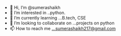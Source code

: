 - 👋 Hi, I’m @sumerashaikh
- 👀 I’m interested in ..python.
- 🌱 I’m currently learning ...B.tech, CSE
- 💞️ I’m looking to collaborate on ...projects on python 
- 📫 How to reach me ...sumerashaikh217@gmail.com
<!---
sumerashaikh/sumerashaikh is a ✨ special ✨ repository because its `README.md` (this file) appears on your GitHub profile.
You can click the Preview link to take a look at your changes.
--->
